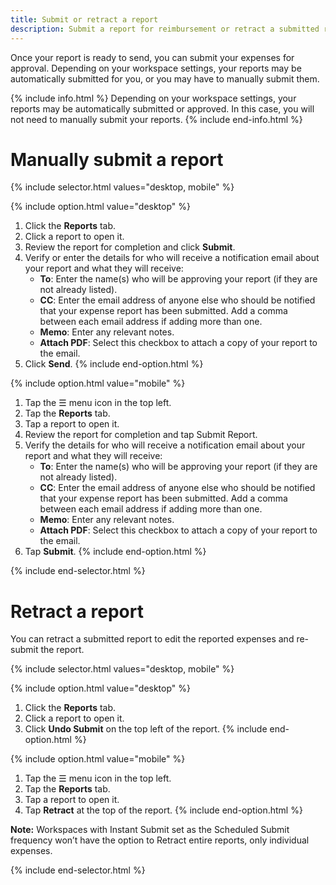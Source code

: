 ```yaml
---
title: Submit or retract a report
description: Submit a report for reimbursement or retract a submitted report to make corrections
---
```

<div id="ieatta-classic" markdown="1">

Once your report is ready to send, you can submit your expenses for approval. Depending on your workspace settings, your reports may be automatically submitted for you, or you may have to manually submit them. 

{% include info.html %}
Depending on your workspace settings, your reports may be automatically submitted or approved. In this case, you will not need to manually submit your reports. 
{% include end-info.html %}

# Manually submit a report

{% include selector.html values="desktop, mobile" %}

{% include option.html value="desktop" %}
1. Click the **Reports** tab.
2. Click a report to open it.
3. Review the report for completion and click **Submit**. 
4. Verify or enter the details for who will receive a notification email about your report and what they will receive: 
   - **To**: Enter the name(s) who will be approving your report (if they are not already listed). 
   - **CC**: Enter the email address of anyone else who should be notified that your expense report has been submitted. Add a comma between each email address if adding more than one. 
   - **Memo**: Enter any relevant notes. 
   - **Attach PDF**: Select this checkbox to attach a copy of your report to the email. 
5. Click **Send**.
{% include end-option.html %}

{% include option.html value="mobile" %}
1. Tap the ☰ menu icon in the top left.
2. Tap the **Reports** tab. 
3. Tap a report to open it. 
4. Review the report for completion and tap Submit Report.
5. Verify the details for who will receive a notification email about your report and what they will receive: 
   - **To**: Enter the name(s) who will be approving your report (if they are not already listed). 
   - **CC**: Enter the email address of anyone else who should be notified that your expense report has been submitted. Add a comma between each email address if adding more than one. 
   - **Memo**: Enter any relevant notes. 
   - **Attach PDF**: Select this checkbox to attach a copy of your report to the email. 
6. Tap **Submit**.
{% include end-option.html %}

{% include end-selector.html %}

# Retract a report

You can retract a submitted report to edit the reported expenses and re-submit the report. 

{% include selector.html values="desktop, mobile" %}

{% include option.html value="desktop" %}
1. Click the **Reports** tab.
2. Click a report to open it.
3. Click **Undo Submit** on the top left of the report.
{% include end-option.html %}

{% include option.html value="mobile" %}
1. Tap the ☰ menu icon in the top left.
2. Tap the **Reports** tab. 
3. Tap a report to open it. 
4. Tap **Retract** at the top of the report.
{% include end-option.html %}

**Note:** Workspaces with Instant Submit set as the Scheduled Submit frequency won’t have the option to Retract entire reports, only individual expenses.

{% include end-selector.html %}

</div>
